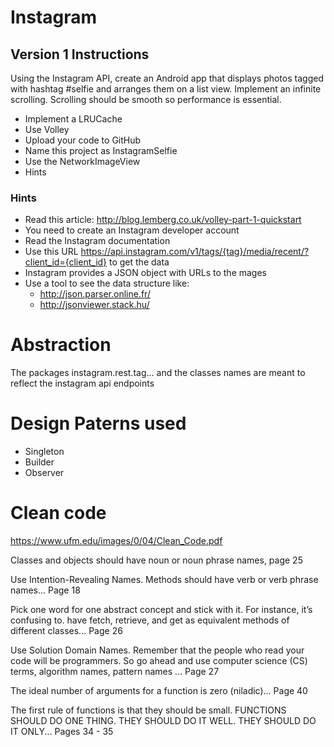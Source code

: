 Instagram
=========

## Version 1 Instructions


Using the Instagram API, create an Android app that displays photos tagged with hashtag #selfie and arranges them on a list view. Implement an infinite scrolling. Scrolling should be smooth so performance is essential.

 * Implement a LRUCache
 * Use Volley
 * Upload your code to GitHub
 * Name this project as InstagramSelfie
 * Use the NetworkImageView
 * Hints

### Hints

 * Read this article: http://blog.lemberg.co.uk/volley-part-1-quickstart
 * You need to create an Instagram developer account
 * Read the Instagram documentation
 * Use this URL https://api.instagram.com/v1/tags/{tag}/media/recent/?client_id={client_id} to get the data
 * Instagram provides a JSON object with URLs to the mages
 * Use a tool to see the data structure like:
    * http://json.parser.online.fr/
    * http://jsonviewer.stack.hu/

Abstraction
===========

The packages instagram.rest.tag... and the classes names are meant to reflect the instagram api endpoints

Design Paterns used
===================

 * Singleton
 * Builder
 * Observer

Clean code
==========

https://www.ufm.edu/images/0/04/Clean_Code.pdf

Classes and objects should have noun or noun phrase names, page 25

Use Intention-Revealing Names. Methods should have verb or verb phrase names... Page 18

Pick one word for one abstract concept and stick with it. For instance, it’s confusing to. have fetch, retrieve, and get as equivalent methods of different classes... Page 26

Use Solution Domain Names. Remember that the people who read your code will be programmers. So go ahead and use computer science (CS) terms, algorithm names, pattern names ... Page 27

The ideal number of arguments for a function is zero (niladic)... Page 40

The first rule of functions is that they should be small. FUNCTIONS SHOULD DO ONE THING. THEY SHOULD DO IT WELL. THEY SHOULD DO IT ONLY... Pages 34 - 35
